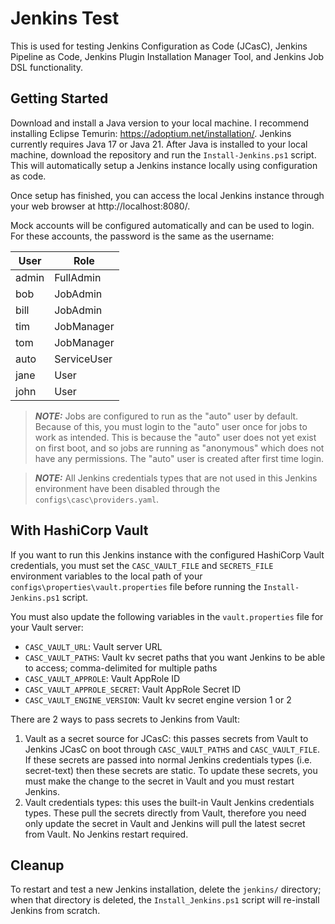 # Jenkins Test
This is used for testing Jenkins Configuration as Code (JCasC), Jenkins Pipeline as Code, Jenkins Plugin Installation Manager Tool, and Jenkins Job DSL functionality.

## Getting Started
Download and install a Java version to your local machine. I recommend installing Eclipse Temurin: https://adoptium.net/installation/. Jenkins currently requires Java 17 or Java 21.
After Java is installed to your local machine, download the repository and run the `Install-Jenkins.ps1` script. This will automatically setup a Jenkins instance locally using configuration as code.

Once setup has finished, you can access the local Jenkins instance through your web browser at http://localhost:8080/.

Mock accounts will be configured automatically and can be used to login. For these accounts, the password is the same as the username:

| User     | Role        |
| -------- | ----------- |
| admin    | FullAdmin   |
| bob      | JobAdmin    |
| bill     | JobAdmin    |
| tim      | JobManager  |
| tom      | JobManager  |
| auto     | ServiceUser |
| jane     | User        |
| john     | User        |

> **_NOTE:_** Jobs are configured to run as the "auto" user by default. Because of this, you must login to the "auto" user once for jobs to work as intended. This is because the "auto" user does not yet exist on first boot, and so jobs are running as "anonymous" which does not have any permissions. The "auto" user is created after first time login.

> **_NOTE:_** All Jenkins credentials types that are not used in this Jenkins environment have been disabled through the `configs\casc\providers.yaml`.

## With HashiCorp Vault
If you want to run this Jenkins instance with the configured HashiCorp Vault credentials, you must set the `CASC_VAULT_FILE` and `SECRETS_FILE` environment variables to the local path of your `configs\properties\vault.properties` file before running the `Install-Jenkins.ps1` script.

You must also update the following variables in the `vault.properties` file for your Vault server:
- `CASC_VAULT_URL`: Vault server URL
- `CASC_VAULT_PATHS`: Vault kv secret paths that you want Jenkins to be able to access; comma-delimited for multiple paths
- `CASC_VAULT_APPROLE`: Vault AppRole ID
- `CASC_VAULT_APPROLE_SECRET`: Vault AppRole Secret ID
- `CASC_VAULT_ENGINE_VERSION`: Vault kv secret engine version 1 or 2

There are 2 ways to pass secrets to Jenkins from Vault:
1. Vault as a secret source for JCasC: this passes secrets from Vault to Jenkins JCasC on boot through `CASC_VAULT_PATHS` and `CASC_VAULT_FILE`. If these secrets are passed into normal Jenkins credentials types (i.e. secret-text) then these secrets are static. To update these secrets, you must make the change to the secret in Vault and you must restart Jenkins.
2. Vault credentials types: this uses the built-in Vault Jenkins credentials types. These pull the secrets directly from Vault, therefore you need only update the secret in Vault and Jenkins will pull the latest secret from Vault. No Jenkins restart required.

## Cleanup
To restart and test a new Jenkins installation, delete the `jenkins/` directory; when that directory is deleted, the `Install_Jenkins.ps1` script will re-install Jenkins from scratch.
